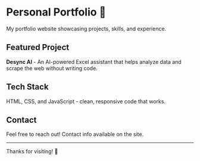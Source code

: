 # Personal Portfolio 👋

My portfolio website showcasing projects, skills, and experience.

## Featured Project

**Desync AI** - An AI-powered Excel assistant that helps analyze data and scrape the web without writing code.

## Tech Stack

HTML, CSS, and JavaScript - clean, responsive code that works.

## Contact

Feel free to reach out! Contact info available on the site.

---

Thanks for visiting! 🚀
